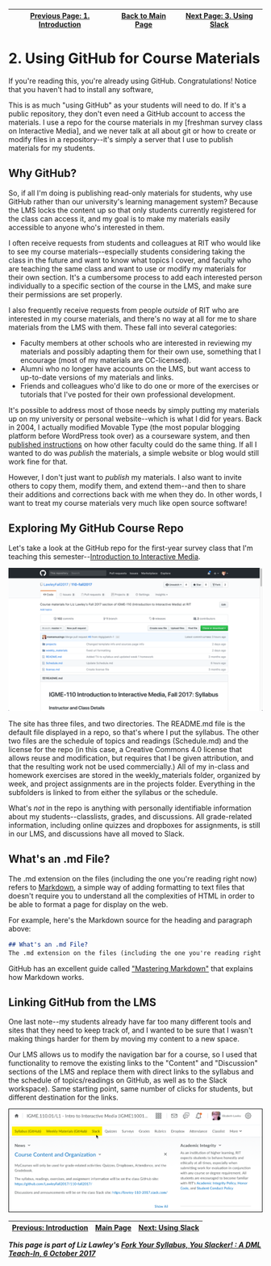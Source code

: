 | [Previous Page: 1. Introduction](introduction.md) | [Back to Main Page](README.md) | [Next Page: 3. Using Slack](usingSlack.md) |
|--------------------------------|-----------------------------|------------------------|

# 2. Using GitHub for Course Materials

If you're reading this, you're already using GitHub. Congratulations! Notice that you haven't had to install any software, 

This is as much "using GitHub" as your students will need to do. If it's a public repository, they don't even need a GitHub account to access the materials. I use a repo for the course materials in my [freshman survey class on Interactive Media], and we never talk at all about git or how to create or modify files in a repository--it's simply a server that I use to publish materials for my students. 

## Why GitHub?
So, if all I'm doing is publishing read-only materials for students, why use GitHub rather than our university's learning management system? Because the LMS locks the content up so that only students currently registered for the class can access it, and my goal is to make my materials easily accessible to anyone who's interested in them. 

I often receive requests from students and colleagues at RIT who would like to see my course materials--especially students considering taking the class in the future and want to know what topics I cover, and faculty who are teaching the same class and want to use or modify my materials for their own section. It's a cumbersome process to add each interested person individually to a specific section of the course in the LMS, and make sure their permissions are set properly.

I also frequently receive requests from people *outside* of RIT who are interested in my course materials, and there's no way at all for me to share materials from the LMS with them. These fall into several categories:
- Faculty members at other schools who are interested in reviewing my materials and possibly adapting them for their own use, something that I encourage (most of my materials are CC-licensed). 
- Alumni who no longer have accounts on the LMS, but want access to up-to-date versions of my materials and links.
- Friends and colleagues who'd like to do one or more of the exercises or tutorials that I've posted for their own professional development. 

It's possible to address most of those needs by simply putting my materials up on my university or personal website--which is what I did for years. Back in 2004, I actually modified Movable Type (the most popular blogging platform before WordPress took over) as a courseware system, and then [published instructions](http://mamamusings.net/archives/2004/01/06/mt_courseware_stepbystep.php) on how other faculty could do the same thing. If all I wanted to do was *publish* the materials, a simple website or blog would still work fine for that. 

However, I don't just want to *publish* my materials. I also want to invite others to copy them, modify them, and extend them--and then to share their additions and corrections back with me when they do. In other words, I want to treat my course materials very much like open source software! 

## Exploring My GitHub Course Repo

Let's take a look at the GitHub repo for the first-year survey class that I'm teaching this semester--[Introduction to Interactive Media](https://github.com/LawleyFall2017/110-fall2017). 

![GitHub README page with syllabus](images/github-readme.png)

The site has three files, and two directories. The README.md file is the default file displayed in a repo, so that's where I put the syllabus. The other two files are the schedule of topics and readings (Schedule.md) and the license for the repo (in this case, a Creative Commons 4.0 license that allows reuse and modification, but requires that I be given attribution, and that the resulting work not be used commercially.) All of my in-class and homework exercises are stored in the weekly_materials folder, organized by week, and project assignments are in the projects folder. Everything in the subfolders is linked to from either the syllabus or the schedule. 

What's *not* in the repo is anything with personally identifiable information about my students--classlists, grades, and discussions. All grade-related information, including online quizzes and dropboxes for assignments, is still in our LMS, and discussions have all moved to Slack. 

## What's an .md File?
The .md extension on the files (including the one you're reading right now) refers to [Markdown](https://en.wikipedia.org/wiki/Markdown), a simple way of adding formatting to text files that doesn't require you to understand all the complexities of HTML in order to be able to format a page for display on the web. 

For example, here's the Markdown source for the heading and paragraph above:

```Markdown
## What's an .md File?
The .md extension on the files (including the one you're reading right now) refers to [Markdown](https://en.wikipedia.org/wiki/Markdown), a simple way of adding formatting to text files that doesn't require you to understand all the complexities of HTML in order to be able to format a page for display on the web.
```

GitHub has an excellent guide called ["Mastering Markdown"](https://guides.github.com/features/mastering-markdown/) that explains how Markdown works. 

## Linking GitHub from the LMS
One last note--my students already have far too many different tools and sites that they need to keep track of, and I wanted to be sure that I wasn't making things harder for them by moving my content to a new space.

Our LMS allows us to modify the navigation bar for a course, so I used that functionality to remove the existing links to the "Content" and "Discussion" sections of the LMS and replace them with direct links to the syllabus and the schedule of topics/readings on GitHub, as well as to the Slack workspace). Same starting point, same number of clicks for students, but different destination for the links.

![LMS navigation bar](images/lms-navbar.png)



| [Previous: Introduction](introduction.md) | [Main Page](README.md) | [Next: Using Slack](usingSlack.md) |
|--------------------------------|-----------------------------|------------------------|

***This page is part of Liz Lawley's [Fork Your Syllabus, You Slacker! : A DML Teach-In, 6 October 2017](https://dml2017.sched.com/event/0f03a40b042cc1a6f4e73a78a62d0305)***
